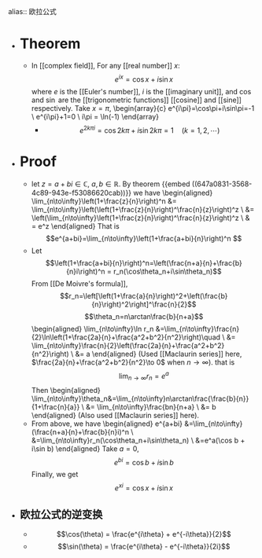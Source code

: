 alias:: 欧拉公式

- # Theorem
	- In [[complex field]], For any [[real number]] $x$:
	  $$e^{ix}=\cos x+i\sin x$$
	  where $e$ is the [[Euler's number]], $i$ is the [[imaginary unit]], and $\cos$ and $\sin$ are the [[trigonometric functions]] [[cosine]] and [[sine]] respectively.
	  Take $x=\pi$,
	  \begin{array}{c}
	  e^{i\pi}=\cos\pi+i\sin\pi=-1 \\
	  e^{i\pi}+1=0 \\
	  i\pi = \ln(-1)
	  \end{array}
		- $$e^{2k\pi i}=\cos2k\pi+i\sin2k\pi=1\quad(k=1,2,\cdots)$$
- # Proof
	- let $z = a+bi \in \mathbb{C}$, $a, b\in\mathbb{R}$.
	  By theorem {{embed ((647a0831-3568-4c89-943e-f53086620cab))}}
	  we have
	  \begin{aligned}
	  \lim_{n\to\infty}\left(1+\frac{z}{n}\right)^n &= \lim_{n\to\infty}\left(\left(1+\frac{z}{n}\right)^\frac{n}{z}\right)^z \\
	  &= \left(\lim_{n\to\infty}\left(1+\frac{z}{n}\right)^\frac{n}{z}\right)^z \\
	  & = e^z 
	  \end{aligned}
	  That is
	  $$e^{a+bi}=\lim_{n\to\infty}\left(1+\frac{a+bi}{n}\right)^n $$
	- Let 
	  $$\left(1+\frac{a+bi}{n}\right)^n=\left(\frac{n+a}{n}+\frac{b}{n}i\right)^n = r_n(\cos\theta_n+i\sin\theta_n)$$
	  From [[De Moivre's formula]],
	  $$r_n=\left[\left(1+\frac{a}{n}\right)^2+\left(\frac{b}{n}\right)^2\right]^\frac{n}{2}$$
	  $$\theta_n=n\arctan\frac{b}{n+a}$$
	  \begin{aligned}
	  \lim_{n\to\infty}\ln r_n &=\lim_{n\to\infty}\frac{n}{2}\ln\left(1+\frac{2a}{n}+\frac{a^2+b^2}{n^2}\right)\quad \\
	  &= \lim_{n\to\infty}\frac{n}{2}\left(\frac{2a}{n}+\frac{a^2+b^2}{n^2}\right) \\
	  &= a
	  \end{aligned}
	  (Used [[Maclaurin series]] here, $\frac{2a}{n}+\frac{a^2+b^2}{n^2}\to 0$ when $n\to\infty$).
	  that is 
	  $$\lim_{n\to\infty}r_n=e^a$$
	  Then
	  \begin{aligned}
	  \lim_{n\to\infty}\theta_n&=\lim_{n\to\infty}n\arctan\frac{\frac{b}{n}}{1+\frac{n}{a}} \\
	  &= \lim_{n\to\infty}\frac{bn}{n+a} \\
	  &= b
	  \end{aligned}
	  (Also used [[Maclaurin series]] here).
	- From above, we have
	  \begin{aligned}
	  e^{a+bi} &=\lim_{n\to\infty}(\frac{n+a}{n}+\frac{b}{n}i)^n \\
	  &=\lim_{n\to\infty}r_n(\cos\theta_n+i\sin\theta_n) \\
	  &=e^a(\cos b + i\sin b)
	  \end{aligned}
	  Take $a = 0$, 
	  $$e^{bi}=\cos b+i\sin b$$
	  Finally, we get
	  $$e^{xi}=\cos x+i\sin x$$
- ## 欧拉公式的逆变换
	- $$\cos(\theta) = \frac{e^{i\theta} + e^{-i\theta}}{2}$$
	- $$\sin(\theta) = \frac{e^{i\theta} - e^{-i\theta}}{2i}$$